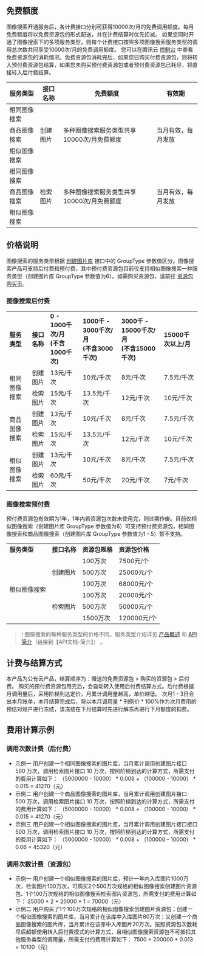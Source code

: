 ## 免费额度
图像搜索开通服务后，各计费接口分别可获得10000次/月的免费调用额度。每月免费额度将以免费资源包的形式配送，并在计费结算时优先扣减。
如果您同时开通了图像搜索下的多项服务类型，则每个计费接口按照多项图像搜索服务类型的调用总次数共同享受10000次/月的免费调用额度。
您可以在腾讯云 [控制台](https://console.cloud.tencent.com/tiia/searchimage) 中查看免费资源包的消耗情况。免费资源包消耗完后，如果您已购买付费资源包，则将转入预付费资源包结算，如果您未购买预付费资源包或者预付费资源包已耗尽，将直接转入后付费结算。

<table>
<thead>
<tr>
<th>服务类型</th>
<th>接口名称</th>
<th>免费额度</th>
<th>有效期</th>
</tr>
</thead>
<tbody><tr>
<td>相同图像搜索</td>
<td rowspan="3">创建图片</td>
<td rowspan="3">多种图像搜索服务类型共享10000次/月免费额度</td>
<td rowspan="3">当月有效，每月发放</td>
</tr>
<tr>
<td >商品图像搜索</td>
</tr>
<tr>
<td>相似图像搜索</td>
</tr>
<tr>
<td>相同图像搜索</td>
<td rowspan="3">检索图片</td>
<td rowspan="3">多种图像搜索服务类型共享10000次/月免费额度</td>
<td rowspan="3">当月有效，每月发放</td>
</tr>
<tr>
<td>商品图像搜索</td>
</tr>
<tr>
<td>相似图像搜索</td>
</tr>
</tbody></table>




## 价格说明
图像搜索的服务类型根据 [创建图片库](https://cloud.tencent.com/document/product/865/63488) 接口中的 GroupType 参数值区分。图像搜索产品可支持后付费和预付费，其中预付费资源包目前仅支持相似图像搜索一种服务类型（创建图片库 GroupType 参数值为6）。如需购买资源包，请前往 [资源包购买页](https://buy.cloud.tencent.com/tiia_search)。

### 图像搜索后付费


<table>
  <tbody>
    <tr>
				<td>
        <strong>服务类型</strong></td>
      <td>
        <strong>接口名称</strong></td>
      <td>
        <strong>0 - 1000千次/月<br>(不含1000千次)</strong></td>
      <td>
            <strong>1000千 - 3000千次/月<br>(不含3000千次) </strong></td>
      <td>
            <strong>3000千 - 15000千次/月<br>(不含15000千次) </strong></td>
      <td>
        <strong>15000千次以上/月</strong></td>
    </tr>
    <tr>
      <td rowspan="2">相同图像搜索</td>
      <td>创建图片</td>
      <td>13元/千次</td>
      <td>10元/千次</td>
      <td>8元/千次</td>
      <td>7.5元/千次</td></tr>
    <tr>
      <td>检索图片</td>
      <td>15元/千次</td>
      <td>13.5元/千次</td>
      <td>12元/千次</td>
      <td>10元/千次</td></tr>
    <tr>
			<td rowspan="2">商品图像搜索</td>
      <td>创建图片</td>
      <td>13元/千次</td>
      <td>10元/千次</td>
      <td>8元/千次</td>
      <td>7.5元/千次</td></tr>
    <tr>
      <td>检索图片</td>
      <td>15元/千次</td>
      <td>13.5元/千次</td>
      <td>12元/千次</td>
      <td>10元/千次</td></tr>
     <tr>
		 <td rowspan="2">相似图像搜索</td>
      <td>创建图片</td>
      <td>13元/千次</td>
      <td>10元/千次</td>
      <td>8元/千次</td>
      <td>7.5元/千次</td></tr>
			<tr>
      <td>检索图片</td>
      <td>60元/千次</td>
      <td>50元/千次</td>
      <td>20元/千次</td>
      <td>7元/千次</td></tr>
  </tbody>
</table>

### 图像搜索预付费
预付费资源包有效期为1年，1年内若资源包次数未使用完，则过期作废。目前仅相似图像搜索（创建图片库 GroupType 参数值为6）可支持预付费资源包，相同图像搜索和商品图像搜索（创建图片库 GroupType 参数值为1 - 5）暂不支持。

<table>
  <tbody>
    <tr>
				<td>
        <strong>服务类型</strong></td>
      <td>
        <strong>接口名称</strong></td>
      <td>
        <strong>资源包规格</strong></td>
      <td>
            <strong>资源包价格 </strong></td>
    </tr>
    <tr>
      <td rowspan="6">相似图像搜索</td>
      <td rowspan="3">创建图片</td>
      <td>100万次</td>
      <td>7500元/个</td>
			</tr>
    <tr>
      <td>500万次</td>
      <td>25000元/个</td>
			</tr>
    <tr>
      <td>100万次</td>
      <td>68000元/个</td>
			</tr>
    <tr>
			 <td rowspan="3">检索图片</td>
      <td>100万次</td>
      <td>20000元/个</td>
			</tr>
     <tr> 
      <td>500万次</td>
      <td>50000元/个</td>
			</tr>
			<tr>
      <td>1500万次</td>
      <td>120000元/个</td>
			</tr>
  </tbody>
</table>

>! 图像搜索的每种服务类型的价格不同。服务类型介绍详见 [产品概述](https://cloud.tencent.com/document/product/1589/74545) 和 [API 简介]()（链接到【API文档-简介】） 。


## 计费与结算方式
本产品为公有云产品，结算顺序为：赠送的免费资源包 > 购买的资源包 > 后付费。
购买的预付费资源包用完后，会自动转入使用后付费结算方式。后付费根据月调用量后，采用阶梯到达定价，月累计调用量越高，单价越低。
次月1 - 3日会出本月账单，本月结算完成后，将以本月调用量 * 刊例价 * 100%作为次月费用的预估对账户进行冻结，该冻结在下月结算时先进行解冻再进行下月额度的扣费。

## 费用计算示例
### 调用次数计费（后付费）
- 示例一
用户创建一个相同图像搜索的图片库，当月累计调用创建图片接口 500 万次，调用检索图片接口 10 万次，按照阶梯到达的计算方式，所需支付的费用计算如下：
（5000000 - 10000） \* 0.008 + （100000 - 10000） \* 0.015 = 41270（元）
- 示例二
用户创建一个商品图像搜索的图片库，当月累计调用创建图片接口 500 万次，调用检索图片接口 10 万次，按照阶梯到达的计算方式，所需支付的费用计算如下：
（5000000 - 10000） \* 0.008 + （100000 - 10000） \* 0.015 = 41270（元）
- 示例三
用户创建一个相似图像搜索的图片库，当月累计调用创建图片接口接口 500 万次，调用检索图片接口 10 万次，按照阶梯到达的计算方式，所需支付的费用计算如下：
（5000000 - 10000） \* 0.008 + （100000 - 10000） \* 0.06 = 45320（元）

### 调用次数计费（资源包）
- 示例一
用户创建一个相似图像搜索的图片库，预计一年内入库图片1000万次，检索图片100万次，可购买2个500万次规格的相似图像搜索创建图片资源包、1个100万次规格的相似图像搜索检索图片资源包，所需支付的费用计算如下：
25000 \* 2  + 20000 \* 1  = 70000（元）
- 示例二
用户购买了1个100万次规格的相似图像搜索创建图片资源包；创建一个相似图像搜索的图片库，当月累计在该库中入库图片80万次；又创建一个商品图像搜索的图片库，当月累计在该库中入库图片20万次。按照资源包次数耗尽后超额使用转入后付费模式的计算方式，且相似图像搜索资源包不可抵扣其他服务类型的调用量，所需支付的费用计算如下：
7500 + 200000 \* 0.013 = 10100（元）